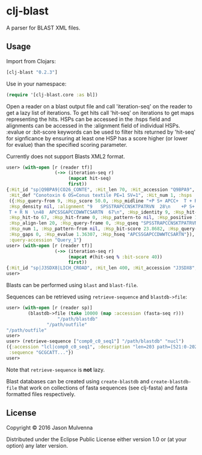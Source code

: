 # clj-blast

A parser for BLAST XML files.

## Usage

Import from Clojars:

```clojure
[clj-blast "0.2.3"]
```

Use in your namespace:

```clojure
(require '[clj-blast.core :as bl])
```

Open a reader on a blast output file and call 'iteration-seq' on the
reader to get a lazy list of iterations. To get hits call 'hit-seq' on
iterations to get maps representing the hits. HSPs can be accessed in
the :hsps field and alignments can be accessed in the :alignment field
of individual HSPs. :evalue or :bit-score keywords can be used to
filter hits returned by 'hit-seq' for signficance by ensuring at least
one HSP has a score higher (or lower for evalue) than the specified
scoring parameter.

Currently does not support Blasts XML2 format.

```clojure
user> (with-open [r (reader tf)]
                  (->> (iteration-seq r)
                       (mapcat hit-seq)
                       first))
{:Hit_id "sp|Q9BPA9|CO26_CONTE", :Hit_len 70, :Hit_accession "Q9BPA9",
 :Hit_def "Conotoxin 6 OS=Conus textile PE=1 SV=1", :Hit_num 1, :hsps
 ({:Hsp_query-from 9, :Hsp_score 50.0, :Hsp_midline "+P S+ APCC+  T + R N",
 :Hsp_density nil, :alignment "9   SPSSTRAPCCNSKTPATRVN  28\n    +P S+ APCC+ 
 T + R N  \n48  APCSSGAPCCDWWTCSARTN  67\n", :Hsp_identity 9, :Hsp_hit-from 48,
 :Hsp_hit-to 67, :Hsp_hit-frame 0, :Hsp_pattern-to nil, :Hsp_positive 13,
 :Hsp_align-len 20, :Hsp_query-frame 0, :Hsp_qseq "SPSSTRAPCCNSKTPATRVN",
 :Hsp_num 1, :Hsp_pattern-from nil, :Hsp_bit-score 23.8682, :Hsp_query-to 28,
 :Hsp_gaps 0, :Hsp_evalue 1.36307, :Hsp_hseq "APCSSGAPCCDWWTCSARTN"}),
 :query-accession "Query_1"}
user> (with-open [r (reader tf)]
                  (->> (iteration-seq r)
                       (mapcat #(hit-seq % :bit-score 40))
                       first))
{:Hit_id "sp|J3SDX8|LICH_CROAD", :Hit_len 400, :Hit_accession "J3SDX8", ...
user>
```

Blasts can be performed using `blast` and `blast-file`.

Sequences can be retrieved using `retrieve-sequence` and
`blastdb->file`:

```clojure
user> (with-open [r (reader sp)]
        (blastdb->file (take 10000 (map :accession (fasta-seq r)))
	               "/path/blastdb"
		       "/path/outfile"
"/path/outfile"
user>
user> (retrieve-sequence ["comp0_c0_seq1"] "/path/blastdb" "nucl")
({:accession "lcl|comp0_c0_seq1", :description "len=203 path=[521:0-202]",
 :sequence "GCGCATT..."})
user>
```

Note that `retrieve-sequence` is **not** lazy.

Blast databases can be created using `create-blastdb` and
`create-blastdb-file` that work on collections of fasta sequences (see
clj-fasta) and fasta formatted files respectively.

## License

Copyright © 2016 Jason Mulvenna

Distributed under the Eclipse Public License either version 1.0 or (at
your option) any later version.
